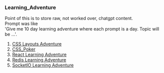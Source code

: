 ### Learning_Adventure

Point of this is to store raw, not worked over, chatgpt content.  
Prompt was like  
'Give me 10 day learning adventure where each prompt is a day. Topic will be ...'.

1. [CSS Layouts Adventure](CSS_Layouts_Adventure.md)
2. [CSS_Poker](CSS_Poker.md)
3. [React Learning Adventure](React_Learning_Adventure.md)
4. [Redis Learning Adventure](Redis_Learning_Adventure.md)
5. [SocketIO Learning Adventure](SocketIO_Learning_Adventure.md)
